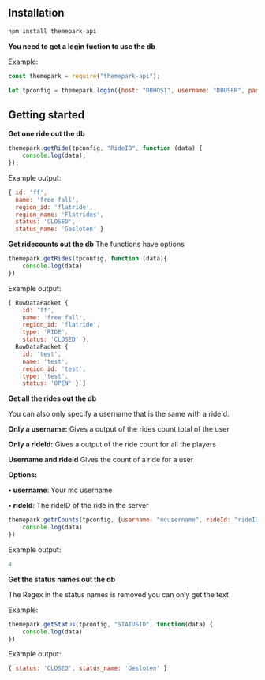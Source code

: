 ## Installation
```javascript
npm install themepark-api
```
**You need to get a login fuction to use the db**

Example:

```javascript
const themepark = require("themepark-api");

let tpconfig = themepark.login({host: "DBHOST", username: "DBUSER", password: "DBPASSWORD", database: "DBNAME"});

```

## Getting started
**Get one ride out the db**
```javascript
themepark.getRide(tpconfig, "RideID", function (data) {
    console.log(data);
});
```
Example output:
```javascript
{ id: 'ff',
  name: 'free fall',
  region_id: 'flatride',
  region_name: 'Flatrides',
  status: 'CLOSED',
  status_name: 'Gesloten' }
```

**Get ridecounts out the db**
The functions have options
```javascript
themepark.getRides(tpconfig, function (data){
    console.log(data)
})
```
Example output:

```javascript
[ RowDataPacket {
    id: 'ff',
    name: 'free fall',
    region_id: 'flatride',
    type: 'RIDE',
    status: 'CLOSED' },
  RowDataPacket {
    id: 'test',
    name: 'test',
    region_id: 'test',
    type: 'test',
    status: 'OPEN' } ]
```

**Get all the rides out the db**

You can also only specify a username that is the same with a rideId.

**Only a username:** Gives a output of the rides count total of the user

**Only a rideId:** Gives a output of the ride count for all the players

**Username and rideId** Gives the count of a ride for a user

**Options:**

**• username**: Your mc username

**• rideId**: The rideID of the ride in the server

```javascript
themepark.getrCounts(tpconfig, {username: "mcusername", rideId: "rideID"}, function(data) {
    console.log(data)
})
```
Example output:

```javascript
4
```
**Get the status names out the db**

The Regex in the status names is removed you can only get the text

Example:

```javascript
themepark.getStatus(tpconfig, "STATUSID", function(data) {
    console.log(data)
})
```

Example output:

```javascript
{ status: 'CLOSED', status_name: 'Gesloten' }
```
